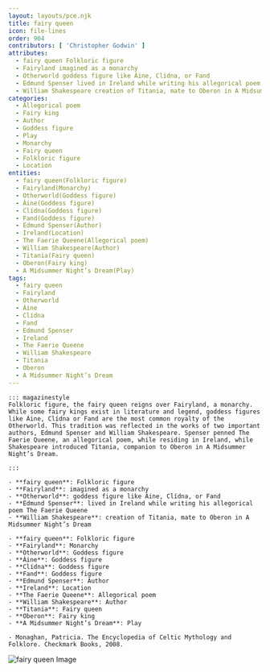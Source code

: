 ```yaml
---
layout: layouts/pce.njk
title: fairy queen
icon: file-lines
order: 904
contributors: [ 'Christopher Godwin' ]
attributes:
  - fairy queen Folkloric figure
  - Fairyland imagined as a monarchy
  - Otherworld goddess figure like Áine, Clídna, or Fand
  - Edmund Spenser lived in Ireland while writing his allegorical poem The Faerie Queene
  - William Shakespeare creation of Titania, mate to Oberon in A Midsummer Night’s Dream
categories:
  - Allegorical poem
  - Fairy king
  - Author
  - Goddess figure
  - Play
  - Monarchy
  - Fairy queen
  - Folkloric figure
  - Location
entities:
  - fairy queen(Folkloric figure)
  - Fairyland(Monarchy)
  - Otherworld(Goddess figure)
  - Áine(Goddess figure)
  - Clídna(Goddess figure)
  - Fand(Goddess figure)
  - Edmund Spenser(Author)
  - Ireland(Location)
  - The Faerie Queene(Allegorical poem)
  - William Shakespeare(Author)
  - Titania(Fairy queen)
  - Oberon(Fairy king)
  - A Midsummer Night’s Dream(Play)
tags:
  - fairy queen
  - Fairyland
  - Otherworld
  - Áine
  - Clídna
  - Fand
  - Edmund Spenser
  - Ireland
  - The Faerie Queene
  - William Shakespeare
  - Titania
  - Oberon
  - A Midsummer Night’s Dream
---
```

``` tab [group1:Info]
::: magazinestyle
Folkloric figure, the fairy queen reigns over Fairyland, a monarchy. While some fairy kings exist in literature and legend, goddess figures like Áine, Clídna or Fand are the most common royalty of the Otherworld. This tradition was reflected in the works of two important authors, Edmund Spenser and William Shakespeare. Spenser penned The Faerie Queene, an allegorical poem, while residing in Ireland, while Shakespeare introduced Titania, companion to Oberon in A Midsummer Night’s Dream.

:::
```
``` tab [group1:Attributes]
- **fairy queen**: Folkloric figure
- **Fairyland**: imagined as a monarchy
- **Otherworld**: goddess figure like Áine, Clídna, or Fand
- **Edmund Spenser**: lived in Ireland while writing his allegorical poem The Faerie Queene
- **William Shakespeare**: creation of Titania, mate to Oberon in A Midsummer Night’s Dream
```
``` tab [group1:Entities]
- **fairy queen**: Folkloric figure
- **Fairyland**: Monarchy
- **Otherworld**: Goddess figure
- **Áine**: Goddess figure
- **Clídna**: Goddess figure
- **Fand**: Goddess figure
- **Edmund Spenser**: Author
- **Ireland**: Location
- **The Faerie Queene**: Allegorical poem
- **William Shakespeare**: Author
- **Titania**: Fairy queen
- **Oberon**: Fairy king
- **A Midsummer Night’s Dream**: Play
```
``` tab [group1:Sources]
- Monaghan, Patricia. The Encyclopedia of Celtic Mythology and Folklore. Checkmark Books, 2008.
```
![fairy queen Image](['https://upload.wikimedia.org/wikipedia/commons/thumb/1/1d/Johann_Heinrich_F%C3%BCssli_058.jpg/1200px-Johann_Heinrich_F%C3%BCssli_058.jpg'])
